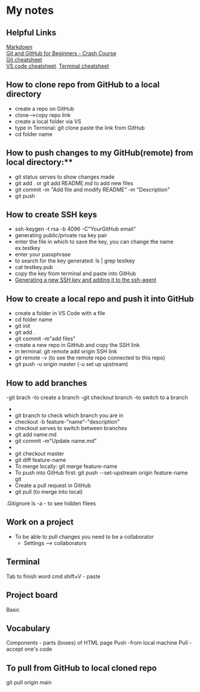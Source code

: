 # My notes

## Helpful Links

[Markdown](https://www.markdownguide.org/basic-syntax)  
[Git and GitHub for Beginners - Crash Course](https://youtu.be/RGOj5yH7evk)  
[Git cheatsheet](https://github.com/0nn0/git-basics-cheatsheet)  
[VS code cheatsheet](https://vscode-shortcuts.com/). 
[Terminal cheatsheet](https://github.com/0nn0/terminal-mac-cheatsheet)

## How to clone repo from GitHub to a local directory

- create a repo on GitHub
- clone-->copy repo link
- create a local folder via VS
- type in Terminal: git clone paste the link from GitHub
- cd folder name

## How to push changes to my GitHub(remote) from local directory:\*\*

- git status serves to show changes made
- git add . or git add README.md to add new files
- git commit -m "Add file and modify README" -m "Description"
- git push

## How to create SSH keys

- ssh-keygen -t rsa -b 4096 -C"YourGitHub email"
- generating public/private rsa key pair
- enter the file in which to save the key, you can change the name ex.testkey
- enter your passphrase
- to search for the key generated: ls | grep testkey
- cat testkey.pub
- copy the key from terminal and paste into GitHub
- [Generating a new SSH key and adding it to the ssh-agent](https://docs.github.com/en/authentication/connecting-to-github-with-ssh/generating-a-new-ssh-key-and-adding-it-to-the-ssh-agent)

## How to create a local repo and push it into GitHub

- create a folder in VS Code with a file
- cd folder name
- git init
- git add .
- git commit -m"add files"
- create a new repo in GitHub and copy the SSH link
- in terminal: git remote add origin SSH link
- git remote -v (to see the remote repo connected to this repo)
- git push -u origin master (-u set up upstream)

## How to add branches

-git brach -to create a branch
-git checkout branch -to switch to a branch

-
- git branch to check which branch you are in
- checkout -b feature-"name"-"description"
- checkout serves to switch between branches
- git add name.md
- git commit -m"Update name.md"
-
- git checkout master
- git diff feature-name
- To merge locally: git merge feature-name
- To push into GitHub first: git push --set-upstream origin feature-name
  git
- Create a pull request in GitHub
- git pull (to merge into local)

.Gitignore
ls -a - to see hidden filees

## Work on a project

- To be able to pull changes you need to be a collaborator
  - Settings --> collaborators

## Terminal

Tab to finish word
cmd shift+V - paste

## Project board

Basic

## Vocabulary

Components - parts (boxes) of HTML page
Push -from local machine
Pull - accept one's code

## To pull from GitHub to local cloned repo

git pull origin main
